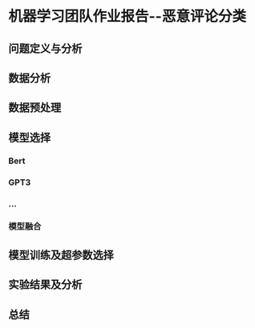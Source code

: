 # 机器学习团队作业报告--恶意评论分类

## 问题定义与分析

## 数据分析

## 数据预处理

## 模型选择

### Bert

### GPT3

### ...

### 模型融合

## 模型训练及超参数选择

## 实验结果及分析

## 总结
